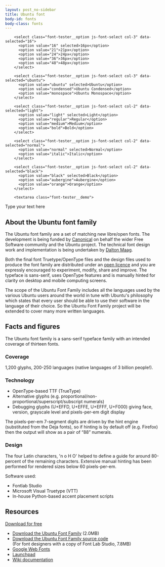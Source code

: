 ```yaml
---
layout: post_no-sidebar
title: Ubuntu font
body-id: fonts
body-class: fonts
---
```


<div class="p-strip is-deep u-no-padding--top">
  <div class="row">
    <div class="col-12">
      <div class="font-tester">

        <select class="font-tester__option js-font-select col-3" data-selected="16">
          <option value="16" selected>16px</option>
          <option value="21">21px</option>
          <option value="24">24px</option>
          <option value="36">36px</option>
          <option value="48">48px</option>
        </select>

        <select class="font-tester__option js-font-select col-3" data-selected="ubuntu">
          <option value="ubuntu" selected>Ubuntu</option>
          <option value="condensed">Ubuntu Condensed</option>
          <option value="monospace">Ubuntu Monospace</option>
        </select>

        <select class="font-tester__option js-font-select col-2" data-selected="light">
          <option value="light" selected>Light</option>
          <option value="regular">Regular</option>
          <option value="medium">Medium</option>
          <option value="bold">Bold</option>
        </select>

        <select class="font-tester__option js-font-select col-2" data-selected="normal">
          <option value="normal" selected>Normal</option>
          <option value="italic">Italic</option>
        </select>

        <select class="font-tester__option js-font-select col-2" data-selected="black">
          <option value="black" selected>Black</option>
          <option value="aubergine">Aubergine</option>
          <option value="orange">Orange</option>
        </select>

        <textarea class="font-tester__demo">
Type your text here
</textarea>
      </div>
    </div>
  </div>
</div>

<div class="p-strip--accent is-deep">
  <div class="row">
    <div class="col-8">
      <h2>About the Ubuntu font family</h2>
      <p>The Ubuntu font family are a set of matching new libre/open fonts. The development is being funded by <a href="http://www.canonical.com/" class="p-link--external">Canonical</a> on behalf the wider Free Software community and the Ubuntu project. The technical font design work and implementation is being undertaken by <a href="http://www.daltonmaag.com/" class="p-link--external">Dalton&nbsp;Maag</a>.</p>
      <p>Both the final font Truetype/OpenType files and the design files used to produce the font family are distributed under an <a href="http://font.ubuntu.com/licence" class="p-link--external">open licence</a> and you are expressly encouraged to experiment, modify, share and improve. The typeface is sans-serif, uses OpenType features and is manually hinted for clarity on desktop and mobile computing screens.</p>
      <p>The scope of the Ubuntu Font Family includes all the languages used by the various Ubuntu users around the world in tune with Ubuntu&apos;s philosophy which states that every user should be able to use their software in the language of their choice. So the Ubuntu Font Family project will be extended to cover many more written languages.</p>
    </div>
  </div>
</div>

<div class="p-strip is-deep is-bordered">
  <div class="row">
    <div class="col-8">
      <h2>Facts and figures</h2>
      <p>The Ubuntu font family is a sans-serif typeface family with an intended coverage of thirteen fonts.</p>
      <h3>Coverage</h3>
      <p>1,200 glyphs, 200-250 languages (native languages of 3 billion people!).</p>
      <h3>Technology</h3>
      <ul class="p-list">
        <li class="p-list__item is-ticked">OpenType-based TTF (TrueType)</li>
        <li class="p-list__item is-ticked">Alternative glyphs (e.g. proportional/non-proportional/superscript/subscript numerals)</li>
        <li class="p-list__item is-ticked">Debugging glyphs (U+EFFD, U+EFFE, U+EFFF, U+F000) giving face, version, grayscale level and pixels-per-em digit display</li>
      </ul>
      <p>The pixels-per-em 7-segment digits are driven by the hint engine (substituted from the Deja fonts), so if hinting is by default off (e.g. Firefox) then the output will show as a pair of &ldquo;88&rdquo; numerals.</p>
      <h3>Design</h3>
      <p>The four Latin characters, &apos;n o H O&apos; helped to define a guide for around 80-percent of the remaining characters. Extensive manual hinting has been performed for rendered sizes below 60 pixels-per-em.</p>
      <p>Software used:</p>
      <ul class="p-list">
        <li class="p-list__item is-ticked">Fontlab Studio</li>
        <li class="p-list__item is-ticked">Microsoft Visual Truetype (VTT)</li>
        <li class="p-list__item is-ticked">In-house Python-based accent placement scripts</li>
      </ul>
    </div>
  </div>
</div>

<div class="p-strip is-deep is-bordered">
  <div class="row">
    <div class="col-8">
      <h2>Resources</h2>
      <p><a href="" class="p-button--brand">Download for free</a></p>
      <ul class="p-list--divided">
        <li class="p-list__item js-font-test-input"><a href="https://assets.ubuntu.com/v1/fad7939b-ubuntu-font-family-0.83.zip" class="p-link--external">Download the Ubuntu Font Family</a> (2.0MB)</li>
        <li class="p-list__item"><a href="https://assets.ubuntu.com/v1/4cd05122-ubuntu-font-family-sources_0.83.orig.tar.gz" class="p-link--external">Download the Ubuntu Font Family source code</a><br />(For font designers with a copy of Font Lab Studio, 7.8MB)</li>
        <li class="p-list__item"><a href="https://fonts.google.com/?query=Ubuntu" class="p-link--external">Google Web Fonts</a></li>
        <li class="p-list__item"><a href="http://launchpad.net/ubuntu-font-family" class="p-link--external">Launchpad</a></li>
        <li class="p-list__item"><a href="http://wiki.ubuntu.com/Ubuntu_Font_Family" class="p-link--external">Wiki documentation</a></li>
      </ul>
    </div>
  </div>
</div>
